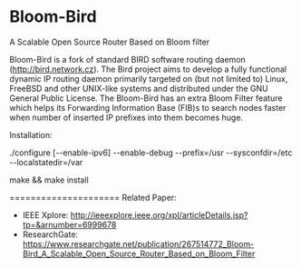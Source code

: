 Bloom-Bird
==========

A Scalable Open Source Router Based on Bloom filter


Bloom-Bird is a fork of standard BIRD software routing daemon (http://bird.network.cz). The Bird project aims to develop a fully functional dynamic IP routing daemon primarily targeted on (but not limited to) Linux, FreeBSD and other UNIX-like systems and distributed under the GNU General Public License. 
The Bloom-Bird has an extra Bloom Filter feature which helps its Forwarding Information Base (FIB)s to search nodes faster when number of inserted IP prefixes into them becomes huge.


Installation:

./configure [--enable-ipv6] --enable-debug --prefix=/usr --sysconfdir=/etc --localstatedir=/var

make && make install


=====================
Related Paper:
- IEEE Xplore: http://ieeexplore.ieee.org/xpl/articleDetails.jsp?tp=&arnumber=6999678
- ResearchGate: https://www.researchgate.net/publication/267514772_Bloom-Bird_A_Scalable_Open_Source_Router_Based_on_Bloom_Filter
